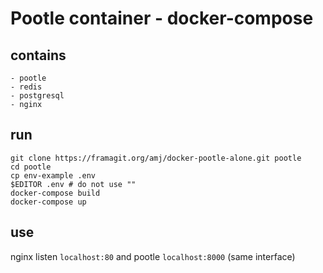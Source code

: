 
# Pootle container - docker-compose

## contains

    - pootle
    - redis
    - postgresql
    - nginx
    
## run

 ```
 git clone https://framagit.org/amj/docker-pootle-alone.git pootle
 cd pootle
 cp env-example .env
 $EDITOR .env # do not use ""
 docker-compose build
 docker-compose up
 ```
 ## use
 
 nginx listen `localhost:80` and pootle `localhost:8000` (same interface)